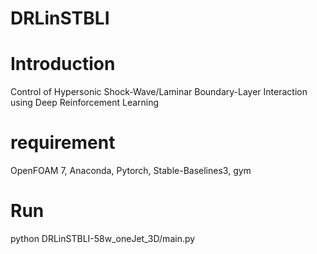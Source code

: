DRLinSTBLI
=
# Introduction
Control of Hypersonic Shock-Wave/Laminar Boundary-Layer Interaction using Deep Reinforcement Learning
# requirement
OpenFOAM 7, Anaconda, Pytorch, Stable-Baselines3, gym
# Run
python DRLinSTBLI-58w_oneJet_3D/main.py
